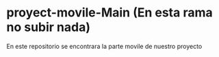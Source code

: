 # proyect-movile-Main (En esta rama no subir nada)
En este repositorio se encontrara la parte movile de nuestro proyecto
